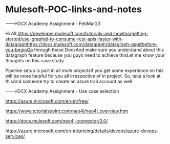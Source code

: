 # Mulesoft-POC-links-and-notes

--->DCX Academy Assignment - FebMar23 

Hi All,https://developer.mulesoft.com/tutorials-and-howtos/getting-started/use-graphql-to-consume-rest-apis-faster-with-datagraphhttps://docs.mulesoft.com/datagraph/datagraph-qsg#before-you-beginGo through these DocsAnd make sure you understand about this datagraph feature because you guys need to achieve thisLet me know your thoughts on this case study 

Pipeline setup is part in all mule projectsIf you get some experience on this will be more helpful for you all irrespective of in project. So, take a look at thisAnd someone try to create an azure trail account as well

--->DCX Academy Assignment - Use case selection

https://azure.microsoft.com/en-in/free/

https://www.tutorialspoint.com/neo4j/neo4j_overview.htm

https://docs.mulesoft.com/neo4j-connector/3.0/

https://azure.microsoft.com/en-in/pricing/details/devops/azure-devops-services/
